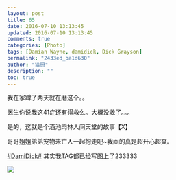 ```yaml
---
layout: post
title: 65
date: 2016-07-10 13:13:45
updated: 2016-07-10 13:13:45
comments: true
categories: [Photo]
tags: [Damian Wayne, damidick, Dick Grayson]
permalink: "2433ed_ba1d630"
author: "猫厨"
description: ""
toc: true
---
```


<p>我在家蹲了两天就在磨这个。。</p> 
<p>医生你说我这41症还有得救么。大概没救了。。。</p> 
<p>是的，这就是个酒池肉林人间天堂的故事【X】</p> 
<p>哥哥姐姐弟弟宠物未亡人一起抱走吧~我画的真是超开心超爽。</p> 
<p><a target="_blank" rel="nofollow" href="http://huati.weibo.com/k/DamiDick?from=501"  >#DamiDick#</a>&nbsp;其实我TAG都已经写图上了233333<br /></p>

![](https://nos.netease.com/imglf2/img/cVZNdzJtQk9JV2ZKWVdiVmpSUnZrTE9YWVZHc2dCV1B5cTJuekJIWmwwS0RmMjNpbERGOTJ3PT0.jpg)